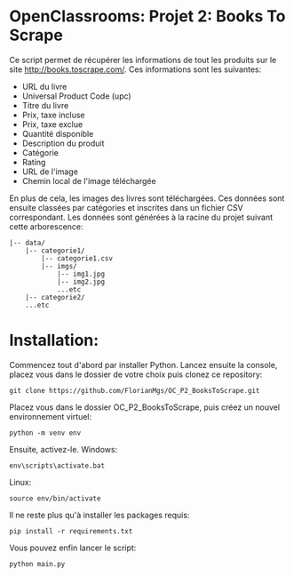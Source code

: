 # OpenClassrooms: Projet 2: Books To Scrape

Ce script permet de récupérer les informations de tout les produits sur le site http://books.toscrape.com/.
Ces informations sont les suivantes:
 - URL du livre
 - Universal Product Code (upc)
 - Titre du livre
 - Prix, taxe incluse
 - Prix, taxe exclue
 - Quantité disponible
 - Description du produit
 - Catégorie
 - Rating
 - URL de l'image
 - Chemin local de l'image téléchargée


En plus de cela, les images des livres sont téléchargées.
Ces données sont ensuite classées par catégories et inscrites dans un fichier CSV correspondant.
Les données sont générées à la racine du projet suivant cette arborescence:
```
|-- data/
    |-- categorie1/
        |-- categorie1.csv
        |-- imgs/
            |-- img1.jpg
            |-- img2.jpg
            ...etc
    |-- categorie2/
    ...etc
```
# Installation:
Commencez tout d'abord par installer Python.
Lancez ensuite la console, placez vous dans le dossier de votre choix puis clonez ce repository:
```
git clone https://github.com/FlorianMgs/OC_P2_BooksToScrape.git
```
Placez vous dans le dossier OC_P2_BooksToScrape, puis créez un nouvel environnement virtuel:
```
python -m venv env
```
Ensuite, activez-le.
Windows:
```
env\scripts\activate.bat
```
Linux:
```
source env/bin/activate
```
Il ne reste plus qu'à installer les packages requis:
```
pip install -r requirements.txt
```
Vous pouvez enfin lancer le script:
```
python main.py
```
